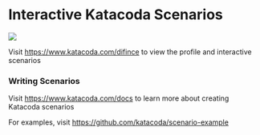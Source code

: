 # Interactive Katacoda Scenarios

[![](http://shields.katacoda.com/katacoda/difince/count.svg)](https://www.katacoda.com/difince "Get your profile on Katacoda.com")

Visit https://www.katacoda.com/difince to view the profile and interactive scenarios

### Writing Scenarios
Visit https://www.katacoda.com/docs to learn more about creating Katacoda scenarios

For examples, visit https://github.com/katacoda/scenario-example
